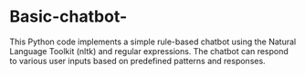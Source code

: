 # Basic-chatbot-
This Python code implements a simple rule-based chatbot using the Natural Language Toolkit (nltk) and regular expressions. The chatbot can respond to various user inputs based on predefined patterns and responses.
